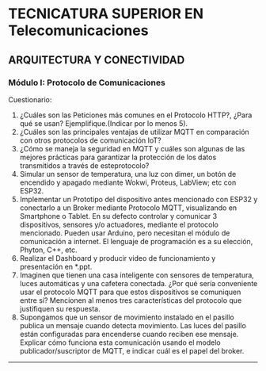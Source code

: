 # **TECNICATURA SUPERIOR EN Telecomunicaciones**
## ARQUITECTURA Y CONECTIVIDAD 
###  Módulo I: Protocolo de Comunicaciones  

Cuestionario: 

 1.  ¿Cuáles son las Peticiones más comunes en el Protocolo HTTP?, ¿Para qué se usan? Ejemplifique.(Indicar por lo menos 5).
 2.  ¿Cuáles son las principales ventajas de utilizar MQTT en comparación con otros protocolos de comunicación IoT? 
 3. ¿Cómo se maneja la seguridad en MQTT y cuáles son algunas de las mejores prácticas para garantizar la protección de los datos transmitidos a través de esteprotocolo?
 4.  Simular un sensor de temperatura, una luz con dimer, un botón de encendido y apagado mediante Wokwi, Proteus, LabView; etc con ESP32.
 5. Implementar un Prototipo del dispositivo antes mencionado con ESP32 y conectarlo a un Broker mediante Protocolo MQTT, visualizando en Smartphone o Tablet. En su defecto controlar y comunicar 3 dispositivos, sensores y/o actuadores, mediante el protocolo mencionado. Pueden usar Arduino, pero necesitan el módulo de comunicación a internet. El lenguaje de programación es a su elección, Phyton, C++, etc.
 6. Realizar el Dashboard y producir video de funcionamiento y presentación en *.ppt.
 7. Imaginen que tienen una casa inteligente con sensores de temperatura, luces automáticas y una cafetera conectada. ¿Por qué sería conveniente usar el protocolo MQTT para que estos dispositivos se comuniquen entre sí? Mencionen al menos tres características del protocolo que justifiquen su respuesta.
 8. Supongamos que un sensor de movimiento instalado en el pasillo publica un mensaje cuando detecta movimiento. Las luces del pasillo están configuradas para encenderse cuando reciben ese mensaje. Explicar cómo funciona esta comunicación usando el modelo publicador/suscriptor de MQTT, e indicar cuál es el papel del broker.
---  
